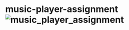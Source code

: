 # music-player-assignment![music_player_assignment](https://user-images.githubusercontent.com/88032896/190662749-f6528e4d-7058-4f35-8218-807d1b9705c9.png)
